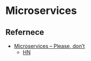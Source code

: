 # Microservices


## Refernece
* [Microservices – Please, don’t](http://basho.com/posts/technical/microservices-please-dont/)
  * [HN](https://news.ycombinator.com/item?id=12508655)
